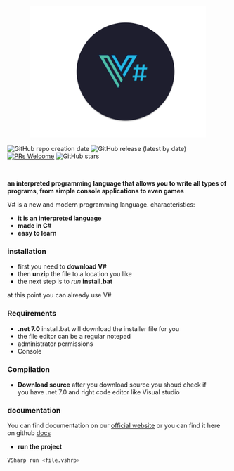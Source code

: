 <p align="center">
<img src="art/vs_logo.png" width="400px">
</p>

![GitHub repo creation date](https://img.shields.io/badge/created-July%202024-brightgreen)
![GitHub release (latest by date)](https://img.shields.io/github/v/release/funcieqDEV/VSharp)
[![PRs Welcome](https://img.shields.io/badge/PRs-welcome-brightgreen.svg)](CONTRIBUTING.md)
![GitHub stars](https://img.shields.io/github/stars/funcieqDev/VSharp)


<br>

**an interpreted programming language that allows you to write all types of programs, from simple console applications to even games**


V# is a new and modern programming language. 
characteristics:
- **it is an interpreted language**
- **made in C#**
- **easy to learn**

### installation
 - first you need to **download V#**
 - then **unzip** the file to a location you like
 - the next step is to *run* **install.bat**

at this point you can already use V#

### Requirements 
- **.net 7.0** install.bat will download the installer file for you 
- the file editor can be a regular notepad
- administrator permissions
- Console

### Compilation
- **Download source**
after you download source you shoud check if<br> you have .net 7.0 and right code editor like Visual studio



### documentation
 You can find documentation on our [official website](https://github.com/funcieqDEV/VSharp)
 or you can find it here on github [docs](https://github.com/funcieqDEV/VSharp-docs/tree/main)

- **run the project**
```bash
VSharp run <file.vshrp>
```


